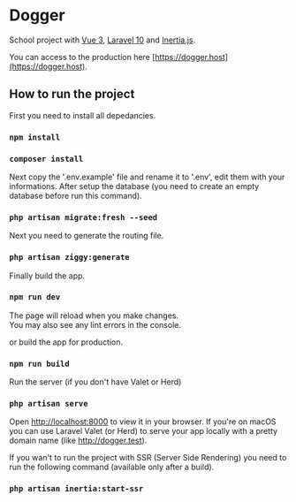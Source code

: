 # Dogger

School project with [Vue 3](https://vuejs.org/), [Laravel 10](https://laravel.com/) and [Inertia.js](https://inertiajs.com/).

You can access to the production here [https://dogger.host](https://dogger.host).

## How to run the project

First you need to install all depedancies.

### `npm install`
### `composer install`

Next copy the '.env.example' file and rename it to '.env', edit them with your informations.
After setup the database (you need to create an empty database before run this command).

### `php artisan migrate:fresh --seed`

Next you need to generate the routing file.

### `php artisan ziggy:generate`

Finally build the app.

### `npm run dev`

The page will reload when you make changes.\
You may also see any lint errors in the console.

or build the app for production.

### `npm run build`

Run the server (if you don't have Valet or Herd)

### `php artisan serve`

Open [http://localhost:8000](http://localhost:8000) to view it in your browser.
If you're on macOS you can use Laravel Valet (or Herd) to serve your app locally with a pretty domain name (like http://dogger.test).

If you wan't to run the project with SSR (Server Side Rendering) you need to run the following command (available only after a build).

### `php artisan inertia:start-ssr`
